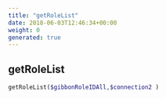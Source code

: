 ```yaml
---
title: "getRoleList"
date: 2018-06-03T12:46:34+00:00
weight: 0
generated: true
---
```


## getRoleList



```php
getRoleList($gibbonRoleIDAll,$connection2 )
```






